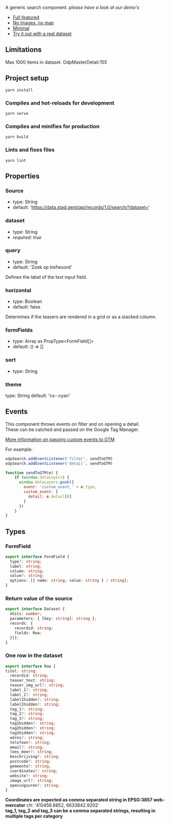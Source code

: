 A generic search component.
*please have a look at our demo's*

* [Full featured](./demo/full.html)
* [No images, no map](./demo/no-image.html)
* [Minimal](./demo/minimal.html)
* [Try it out with a real dataset](./demo/index.html)

## Limitations

Max 1000 items in dataset. OdpMasterDetail:155

## Project setup
```
yarn install
```

### Compiles and hot-reloads for development
```
yarn serve
```

### Compiles and minifies for production
```
yarn build
```

### Lints and fixes files
```
yarn lint
```

## Properties

### Source

* type: String
* default: 'https://data.stad.gent/api/records/1.0/search/?dataset='

### dataset

* type: String
* *required: true*

### query

* type: String
* default: 'Zoek op trefwoord'

Defines the label of the text input field.

### horizontal

* type: Boolean
* default: false

Determines if the teasers are rendered in a grid or as a stacked column.

### formFields

* type: Array as PropType<FormField[]>
* default: () => []

### sort

* type: String

### theme

type: String
default: 'cs--cyan'

## Events

This component throws events on filter and on opening a detail.  
These can be catched and passed on the Google Tag Manager.

[More information on passing custom events to GTM](https://www.simoahava.com/analytics/track-interactions-in-shadow-dom-google-tag-manager/)

For example:

```js
odpSearch.addEventListener('filter', sendToGTM)
odpSearch.addEventListener('detail', sendToGTM)

function sendToGTM(e) {
    if (window.dataLayers) {
      window.dataLayers.push({
        event: 'custom_event_' + e.type,
        custom_event: {
          detail: e.detail[0]
        }
      })
    }
}
```

## Types

### FormField 

```ts
export interface FormField {
  type?: string;
  label: string;
  column: string;
  value?: string;
  options: [{ name: string; value: string } | string];
}
```

### Return value of the source

```ts
export interface Dataset {
  nhits: number;
  parameters: { [key: string]: string };
  records: {
    recordid: string;
    fields: Row;
  }[];
}
```

### One row in the dataset

```ts
export interface Row {
titel: string;
  recordid: string;
  teaser_text: string;
  teaser_img_url?: string;
  label_1?: string;
  label_2?: string;
  label1hidden?: string;
  label2hidden?: string;
  tag_1?: string;
  tag_2?: string;
  tag_3?: string;
  tag1hidden?: string;
  tag2hidden?: string;
  tag3hidden?: string;
  adres?: string;
  telefoon?: string;
  email?: string;
  lees_meer?: string;
  beschrijving?: string;
  postcode?: string;
  gemeente?: string;
  coordinates?: string;
  website?: string;
  image_url?: string;
  openingsuren?: string;
}
```

**Coordinates are expected as comma separated string in  EPSG:3857 web-mercator** cfr: '410456.8852, 6633842.9202'  
**tag_1, tag_2 and tag_3 can be a comma separated strings, resulting in multiple tags per category**
